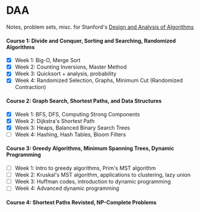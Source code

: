 # DAA

Notes, problem sets, misc. for Stanford's [Design and Analysis of
Algorithms](https://www.coursera.org/specializations/algorithms)

#### Course 1: Divide and Conquer, Sorting and Searching, Randomized Algorithms
- [x] Week 1: Big-O, Merge Sort
- [x] Week 2: Counting Inversions, Master Method
- [x] Week 3: Quicksort + analysis, probability
- [x] Week 4: Randomized Selection, Graphs, Minimum Cut (Randomized Contraction)

#### Course 2: Graph Search, Shortest Paths, and Data Structures
- [x] Week 1: BFS, DFS, Computing Strong Components
- [x] Week 2: Dijkstra's Shortest Path
- [x] Week 3: Heaps, Balanced Binary Search Trees
- [ ] Week 4: Hashing, Hash Tables, Bloom Filters 

#### Course 3: Greedy Algorithms, Minimum Spanning Trees, Dynamic Programming
- [ ] Week 1: Intro to greedy algorithms, Prim's MST algorithm
- [ ] Week 2: Kruskal's MST algorithm, applications to clustering, lazy union
- [ ] Week 3: Huffman codes, introduction to dynamic programming
- [ ] Week 4: Advanced dynamic programming

#### Course 4: Shortest Paths Revisted, NP-Complete Problems
